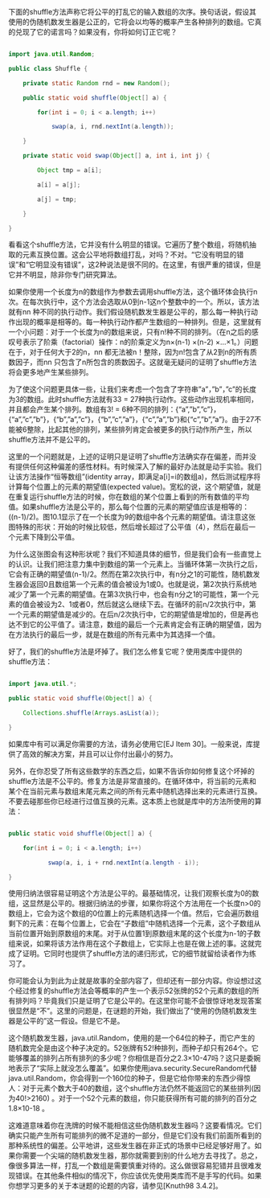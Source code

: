 下面的shuffle方法声称它将公平的打乱它的输入数组的次序。换句话说，假设其使用的伪随机数发生器是公正的，它将会以均等的概率产生各种排列的数组。它真的兑现了它的诺言吗？如果没有，你将如何订正它呢？ 
```java  
import java.util.Random;
public class Shuffle {
    private static Random rnd = new Random();
    public static void shuffle(Object[] a) {
        for(int i = 0; i < a.length; i++)
            swap(a, i, rnd.nextInt(a.length));
    }
    private static void swap(Object[] a, int i, int j) {
        Object tmp = a[i];
        a[i] = a[j];
        a[j] = tmp;
    }
}
```
看看这个shuffle方法，它并没有什么明显的错误。它遍历了整个数组，将随机抽取的元素互换位置。这会公平地将数组打乱，对吗？不对。“它没有明显的错误”和“它明显没有错误”，这2种说法是很不同的。在这里，有很严重的错误，但是它并不明显，除非你专门研究算法。 
如果你使用一个长度为n的数组作为参数去调用shuffle方法，这个循环体会执行n次。在每次执行中，这个方法会选取从0到n-1这n个整数中的一个。所以，该方法就有nn 种不同的执行动作。我们假设随机数发生器是公平的，那么每一种执行动作出现的概率是相等的。每一种执行动作都产生数组的一种排列。但是，这里就有一个小问题：对于一个长度为n的数组来说，只有n!种不同的排列。（在n之后的感叹号表示了阶乘（factorial）操作：n的阶乘定义为n×(n-1) ×(n-2) ×…×1。）问题在于，对于任何大于2的n，nn 都无法被n！整除，因为n!包含了从2到n的所有质数因子，而nn 只包含了n所包含的质数因子。这就毫无疑问的证明了shuffle方法将会更多地产生某些排列。 
为了使这个问题更具体一些，让我们来考虑一个包含了字符串”a”，”b”，”c”的长度为3的数组。此时shuffle方法就有33 = 27种执行动作。这些动作出现机率相同，并且都会产生某个排列。数组有3! = 6种不同的排列：{“a”,”b”,”c”}，{“a”,”c”,”b”}，{“b”,”a”,”c”}，{“b”,”c”,”a”}，{“c”,”a”,”b”}和{“c”,”b”,”a”}。由于27不能被6整除，比起其他的排列，某些排列肯定会被更多的执行动作所产生，所以shuffle方法并不是公平的。 
这里的一个问题就是，上述的证明只是证明了shuffle方法确实存在偏差，而并没有提供任何这种偏差的感性材料。有时候深入了解的最好办法就是动手实验。我们让该方法操作“恒等数组”(identity array，即满足a[i]=i的数组a)，然后测试程序将计算每个位置上的元素的期望值(expected value)。宽松的说，这个期望值，就是在重复运行shuffle方法的时候，你在数组的某个位置上看到的所有数值的平均值。如果shuffle方法是公平的，那么每个位置的元素的期望值应该是相等的：((n-1)/2)。图10.1显示了在一个长度为9的数组中各个元素的期望值。请注意这张图特殊的形状：开始的时候比较低，然后增长超过了公平值（4），然后在最后一个元素下降到公平值。 
为什么这张图会有这种形状呢？我们不知道具体的细节，但是我们会有一些直觉上的认识。让我们把注意力集中到数组的第一个元素上。当循环体第一次执行之后，它会有正确的期望值(n-1)/2。然而在第2次执行中，有n分之1的可能性，随机数发生器会返回0且数组第一个元素的值会被设为1或0。也就是说，第2次执行系统地减少了第一个元素的期望值。在第3次执行中，也会有n分之1的可能性，第一个元素的值会被设为2、1或者0，然后就这么继续下去。在循环的前n/2次执行中，第一个元素的期望值是减少的。在后n/2次执行中，它的期望值是增加的，但是再也达不到它的公平值了。请注意，数组的最后一个元素肯定会有正确的期望值，因为在方法执行的最后一步，就是在数组的所有元素中为其选择一个值。 
好了，我们的shuffle方法是坏掉了。我们怎么修复它呢？使用类库中提供的shuffle方法： 
```java  
import java.util.*;
public static void shuffle(Object[] a) {
    Collections.shuffle(Arrays.asList(a));
}
```
如果库中有可以满足你需要的方法，请务必使用它[EJ Item 30]。一般来说，库提供了高效的解决方案，并且可以让你付出最小的努力。 
另外，在你忍受了所有这些数学的东西之后，如果不告诉你如何修复这个坏掉的shuffle方法是不公平的。修复方法是非常直接的。在循环体中，将当前的元素和某个在当前元素与数组末尾元素之间的所有元素中随机选择出来的元素进行互换。不要去碰那些你已经进行过值互换的元素。这本质上也就是库中的方法所使用的算法： 
```java  
public static void shuffle(Object[] a) {
    for(int i = 0; i < a.length; i++)
           swap(a, i, i + rnd.nextInt(a.length - i));
}
```
使用归纳法很容易证明这个方法是公平的。最基础情况，让我们观察长度为0的数组，这显然是公平的。根据归纳法的步骤，如果你将这个方法用在一个长度n>0的数组上，它会为这个数组的0位置上的元素随机选择一个值。然后，它会遍历数组剩下的元素：在每个位置上，它会在“子数组”中随机选择一个元素，这个子数组从当前位置开始到原数组的末尾。对于从位置1到原数组末尾的这个长度为n-1的子数组来说，如果将该方法作用在这个子数组上，它实际上也是在做上述的事。这就完成了证明。它同时也提供了shuffle方法的递归形式，它的细节就留给读者作为练习了。 
你可能会认为到此为止就是故事的全部内容了，但却还有一部分内容。你设想过这个经过修复的shuffle方法会等概率的产生一个表示52张牌的52个元素的数组的所有排列吗？毕竟我们只是证明了它是公平的。在这里你可能不会很惊讶地发现答案很显然是“不”。这里的问题是，在谜题的开始，我们做出了“使用的伪随机数发生器是公平的”这一假设。但是它不是。 
这个随机数发生器，java.util.Random，使用的是一个64位的种子，而它产生的随机数完全是由这个种子决定的。52张牌有52!种排列，而种子却只有264个。它能够覆盖的排列占所有排列的多少呢？你相信是百分之2.3×10-47吗？这只是委婉地表示了“实际上就没怎么覆盖”。如果你使用java.security.SecureRandom代替java.util.Random，你会得到一个160位的种子，但是它给你带来的东西少得惊人：对于元素个数大于40的数组，这个shuffle方法仍然不能返回它的某些排列(因为40!>2160) 。对于一个52个元素的数组，你只能获得所有可能的排列的百分之1.8×10-18 。 
这难道意味着你在洗牌的时候不能相信这些伪随机数发生器吗？这要看情况。它们确实只能产生所有可能排列的微不足道的一部分，但是它们没有我们前面所看到的那种系统性的偏差。公平地讲，这些发生器在非正式的场景中已经足够好用了。如果你需要一个尖端的随机数发生器，那你就需要到别的什么地方去寻找了。总之，像很多算法一样，打乱一个数组是需要慎重对待的。这么做很容易犯错并且很难发现错误。在其他条件相似的情况下，你应该优先使用类库而不是手写的代码。如果你想学习更多的关于本谜题的论题的内容，请参见[Knuth98 3.4.2]。